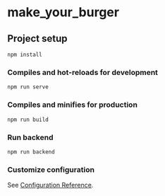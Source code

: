 # make_your_burger

## Project setup
```
npm install
```

### Compiles and hot-reloads for development
```
npm run serve
```

### Compiles and minifies for production
```
npm run build
```

### Run backend
```
npm run backend
```
### Customize configuration
See [Configuration Reference](https://cli.vuejs.org/config/).
